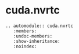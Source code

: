 # cuda.nvrtc

```{eval-rst}
.. automodule:: cuda.nvrtc
   :members:
   :undoc-members:
   :show-inheritance:
   :noindex:
```
